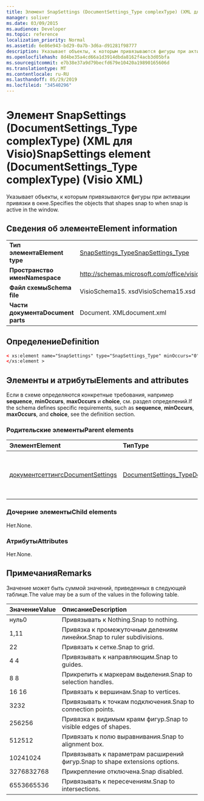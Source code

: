 ```yaml
---
title: Элемент SnapSettings (DocumentSettings_Type complexType) (XML для Visio)
manager: soliver
ms.date: 03/09/2015
ms.audience: Developer
ms.topic: reference
localization_priority: Normal
ms.assetid: 6e86e943-bd29-0a7b-3d6a-d91281f98777
description: Указывает объекты, к которым привязываются фигуры при активации привязки в окне.
ms.openlocfilehash: 8d4be35a4cd66a1d3914dbda8162f4acb3d05bfa
ms.sourcegitcommit: e7b38e37a9d79becfd679e10420a19890165606d
ms.translationtype: MT
ms.contentlocale: ru-RU
ms.lasthandoff: 05/29/2019
ms.locfileid: "34540296"
---
```

# <a name="snapsettings-element-documentsettings_type-complextype-visio-xml"></a><span data-ttu-id="3745c-103">Элемент SnapSettings (DocumentSettings_Type complexType) (XML для Visio)</span><span class="sxs-lookup"><span data-stu-id="3745c-103">SnapSettings element (DocumentSettings_Type complexType) (Visio XML)</span></span>

<span data-ttu-id="3745c-104">Указывает объекты, к которым привязываются фигуры при активации привязки в окне.</span><span class="sxs-lookup"><span data-stu-id="3745c-104">Specifies the objects that shapes snap to when snap is active in the window.</span></span>
  
## <a name="element-information"></a><span data-ttu-id="3745c-105">Сведения об элементе</span><span class="sxs-lookup"><span data-stu-id="3745c-105">Element information</span></span>

|||
|:-----|:-----|
|<span data-ttu-id="3745c-106">**Тип элемента**</span><span class="sxs-lookup"><span data-stu-id="3745c-106">**Element type**</span></span> <br/> |[<span data-ttu-id="3745c-107">SnapSettings_Type</span><span class="sxs-lookup"><span data-stu-id="3745c-107">SnapSettings_Type</span></span>](snapsettings_type-complextypevisio-xml.md) <br/> |
|<span data-ttu-id="3745c-108">**Пространство имен**</span><span class="sxs-lookup"><span data-stu-id="3745c-108">**Namespace**</span></span> <br/> |http://schemas.microsoft.com/office/visio/2012/main  <br/> |
|<span data-ttu-id="3745c-109">**Файл схемы**</span><span class="sxs-lookup"><span data-stu-id="3745c-109">**Schema file**</span></span> <br/> |<span data-ttu-id="3745c-110">VisioSchema15. xsd</span><span class="sxs-lookup"><span data-stu-id="3745c-110">VisioSchema15.xsd</span></span>  <br/> |
|<span data-ttu-id="3745c-111">**Части документа**</span><span class="sxs-lookup"><span data-stu-id="3745c-111">**Document parts**</span></span> <br/> |<span data-ttu-id="3745c-112">Document. XML</span><span class="sxs-lookup"><span data-stu-id="3745c-112">document.xml</span></span>  <br/> |
   
## <a name="definition"></a><span data-ttu-id="3745c-113">Определение</span><span class="sxs-lookup"><span data-stu-id="3745c-113">Definition</span></span>

```XML
< xs:element name="SnapSettings" type="SnapSettings_Type" minOccurs="0" maxOccurs="1" >
</xs:element >
```

## <a name="elements-and-attributes"></a><span data-ttu-id="3745c-114">Элементы и атрибуты</span><span class="sxs-lookup"><span data-stu-id="3745c-114">Elements and attributes</span></span>

<span data-ttu-id="3745c-115">Если в схеме определяются конкретные требования, например **sequence**, **minOccurs**, **maxOccurs** и **choice**, см. раздел определений.</span><span class="sxs-lookup"><span data-stu-id="3745c-115">If the schema defines specific requirements, such as **sequence**, **minOccurs**, **maxOccurs**, and **choice**, see the definition section.</span></span> 
  
### <a name="parent-elements"></a><span data-ttu-id="3745c-116">Родительские элементы</span><span class="sxs-lookup"><span data-stu-id="3745c-116">Parent elements</span></span>

|<span data-ttu-id="3745c-117">**Элемент**</span><span class="sxs-lookup"><span data-stu-id="3745c-117">**Element**</span></span>|<span data-ttu-id="3745c-118">**Тип**</span><span class="sxs-lookup"><span data-stu-id="3745c-118">**Type**</span></span>|<span data-ttu-id="3745c-119">**Описание**</span><span class="sxs-lookup"><span data-stu-id="3745c-119">**Description**</span></span>|
|:-----|:-----|:-----|
|[<span data-ttu-id="3745c-120">документсеттингс</span><span class="sxs-lookup"><span data-stu-id="3745c-120">DocumentSettings</span></span>](documentsettings-element-visiodocument_type-complextypevisio-xml.md) <br/> |[<span data-ttu-id="3745c-121">DocumentSettings_Type</span><span class="sxs-lookup"><span data-stu-id="3745c-121">DocumentSettings_Type</span></span>](documentsettings_type-complextypevisio-xml.md) <br/> |<span data-ttu-id="3745c-122">Содержит элементы, определяющие параметры документа.</span><span class="sxs-lookup"><span data-stu-id="3745c-122">Contains elements that specify document settings.</span></span>  <br/> |
   
### <a name="child-elements"></a><span data-ttu-id="3745c-123">Дочерние элементы</span><span class="sxs-lookup"><span data-stu-id="3745c-123">Child elements</span></span>

<span data-ttu-id="3745c-124">Нет.</span><span class="sxs-lookup"><span data-stu-id="3745c-124">None.</span></span>
  
### <a name="attributes"></a><span data-ttu-id="3745c-125">Атрибуты</span><span class="sxs-lookup"><span data-stu-id="3745c-125">Attributes</span></span>

<span data-ttu-id="3745c-126">Нет.</span><span class="sxs-lookup"><span data-stu-id="3745c-126">None.</span></span>
  
## <a name="remarks"></a><span data-ttu-id="3745c-127">Примечания</span><span class="sxs-lookup"><span data-stu-id="3745c-127">Remarks</span></span>

<span data-ttu-id="3745c-128">Значение может быть суммой значений, приведенных в следующей таблице.</span><span class="sxs-lookup"><span data-stu-id="3745c-128">The value may be a sum of the values in the following table.</span></span>
  
|<span data-ttu-id="3745c-129">**Значение**</span><span class="sxs-lookup"><span data-stu-id="3745c-129">**Value**</span></span>|<span data-ttu-id="3745c-130">**Описание**</span><span class="sxs-lookup"><span data-stu-id="3745c-130">**Description**</span></span>|
|:-----|:-----|
|<span data-ttu-id="3745c-131">нуль</span><span class="sxs-lookup"><span data-stu-id="3745c-131">0</span></span>  <br/> |<span data-ttu-id="3745c-132">Привязывать к Nothing.</span><span class="sxs-lookup"><span data-stu-id="3745c-132">Snap to nothing.</span></span>  <br/> |
|<span data-ttu-id="3745c-133">1,1</span><span class="sxs-lookup"><span data-stu-id="3745c-133">1</span></span>  <br/> |<span data-ttu-id="3745c-134">Привязка к промежуточным делениям линейки.</span><span class="sxs-lookup"><span data-stu-id="3745c-134">Snap to ruler subdivisions.</span></span>  <br/> |
|<span data-ttu-id="3745c-135">2</span><span class="sxs-lookup"><span data-stu-id="3745c-135">2</span></span>  <br/> |<span data-ttu-id="3745c-136">Привязать к сетке.</span><span class="sxs-lookup"><span data-stu-id="3745c-136">Snap to grid.</span></span>  <br/> |
|<span data-ttu-id="3745c-137">4 </span><span class="sxs-lookup"><span data-stu-id="3745c-137">4</span></span>  <br/> |<span data-ttu-id="3745c-138">Привязывать к направляющим.</span><span class="sxs-lookup"><span data-stu-id="3745c-138">Snap to guides.</span></span>  <br/> |
|<span data-ttu-id="3745c-139">8 </span><span class="sxs-lookup"><span data-stu-id="3745c-139">8</span></span>  <br/> |<span data-ttu-id="3745c-140">Прикрепить к маркерам выделения.</span><span class="sxs-lookup"><span data-stu-id="3745c-140">Snap to selection handles.</span></span>  <br/> |
|<span data-ttu-id="3745c-141">16 </span><span class="sxs-lookup"><span data-stu-id="3745c-141">16</span></span>  <br/> |<span data-ttu-id="3745c-142">Привязать к вершинам.</span><span class="sxs-lookup"><span data-stu-id="3745c-142">Snap to vertices.</span></span>  <br/> |
|<span data-ttu-id="3745c-143">32</span><span class="sxs-lookup"><span data-stu-id="3745c-143">32</span></span>  <br/> |<span data-ttu-id="3745c-144">Привязывать к точкам подключения.</span><span class="sxs-lookup"><span data-stu-id="3745c-144">Snap to connection points.</span></span>  <br/> |
|<span data-ttu-id="3745c-145">256</span><span class="sxs-lookup"><span data-stu-id="3745c-145">256</span></span>  <br/> |<span data-ttu-id="3745c-146">Привязка к видимым краям фигур.</span><span class="sxs-lookup"><span data-stu-id="3745c-146">Snap to visible edges of shapes.</span></span>  <br/> |
|<span data-ttu-id="3745c-147">512</span><span class="sxs-lookup"><span data-stu-id="3745c-147">512</span></span>  <br/> |<span data-ttu-id="3745c-148">Привязать к полю выравнивания.</span><span class="sxs-lookup"><span data-stu-id="3745c-148">Snap to alignment box.</span></span>  <br/> |
|<span data-ttu-id="3745c-149">1024</span><span class="sxs-lookup"><span data-stu-id="3745c-149">1024</span></span>  <br/> |<span data-ttu-id="3745c-150">Привязывать к параметрам расширений фигур.</span><span class="sxs-lookup"><span data-stu-id="3745c-150">Snap to shape extensions options.</span></span>  <br/> |
|<span data-ttu-id="3745c-151">32768</span><span class="sxs-lookup"><span data-stu-id="3745c-151">32768</span></span>  <br/> |<span data-ttu-id="3745c-152">Прикрепление отключена.</span><span class="sxs-lookup"><span data-stu-id="3745c-152">Snap disabled.</span></span>  <br/> |
|<span data-ttu-id="3745c-153">65536</span><span class="sxs-lookup"><span data-stu-id="3745c-153">65536</span></span>  <br/> |<span data-ttu-id="3745c-154">Привязывать к пересечениям.</span><span class="sxs-lookup"><span data-stu-id="3745c-154">Snap to intersections.</span></span>  <br/> |
   

